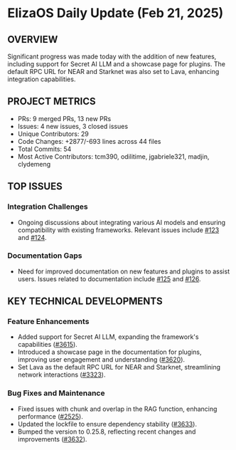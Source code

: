 # ElizaOS Daily Update (Feb 21, 2025)

## OVERVIEW 
Significant progress was made today with the addition of new features, including support for Secret AI LLM and a showcase page for plugins. The default RPC URL for NEAR and Starknet was also set to Lava, enhancing integration capabilities.

## PROJECT METRICS
- PRs: 9 merged PRs, 13 new PRs
- Issues: 4 new issues, 3 closed issues
- Unique Contributors: 29
- Code Changes: +2877/-693 lines across 44 files
- Total Commits: 54
- Most Active Contributors: tcm390, odilitime, jgabriele321, madjin, clydemeng

## TOP ISSUES
### Integration Challenges
- Ongoing discussions about integrating various AI models and ensuring compatibility with existing frameworks. Relevant issues include [#123](https://github.com/elizaos/eliza/issues/123) and [#124](https://github.com/elizaos/eliza/issues/124).

### Documentation Gaps
- Need for improved documentation on new features and plugins to assist users. Issues related to documentation include [#125](https://github.com/elizaos/eliza/issues/125) and [#126](https://github.com/elizaos/eliza/issues/126).

## KEY TECHNICAL DEVELOPMENTS
### Feature Enhancements
- Added support for Secret AI LLM, expanding the framework's capabilities ([#3615](https://github.com/elizaos/eliza/pull/3615)).
- Introduced a showcase page in the documentation for plugins, improving user engagement and understanding ([#3620](https://github.com/elizaos/eliza/pull/3620)).
- Set Lava as the default RPC URL for NEAR and Starknet, streamlining network interactions ([#3323](https://github.com/elizaos/eliza/pull/3323)).

### Bug Fixes and Maintenance
- Fixed issues with chunk and overlap in the RAG function, enhancing performance ([#2525](https://github.com/elizaos/eliza/pull/2525)).
- Updated the lockfile to ensure dependency stability ([#3633](https://github.com/elizaos/eliza/pull/3633)).
- Bumped the version to 0.25.8, reflecting recent changes and improvements ([#3632](https://github.com/elizaos/eliza/pull/3632)).